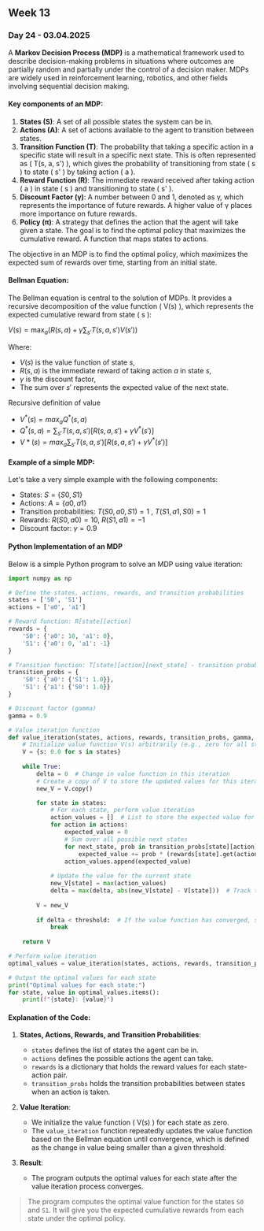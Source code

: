 ## Week 13

### Day 24 - 03.04.2025

A **Markov Decision Process (MDP)** is a mathematical framework used to describe decision-making problems in situations where outcomes are partially random and partially under the control of a decision maker. MDPs are widely used in reinforcement learning, robotics, and other fields involving sequential decision making.

#### Key components of an MDP:
1. **States (S)**: A set of all possible states the system can be in.
2. **Actions (A)**: A set of actions available to the agent to transition between states.
3. **Transition Function (T)**: The probability that taking a specific action in a specific state will result in a specific next state. This is often represented as \( T(s, a, s') \), which gives the probability of transitioning from state \( s \) to state \( s' \) by taking action \( a \).
4. **Reward Function (R)**: The immediate reward received after taking action \( a \) in state \( s \) and transitioning to state \( s' \).
5. **Discount Factor (γ)**: A number between 0 and 1, denoted as γ, which represents the importance of future rewards. A higher value of γ places more importance on future rewards.
6. **Policy (π)**: A strategy that defines the action that the agent will take given a state. The goal is to find the optimal policy that maximizes the cumulative reward. A function that maps states to actions.

The objective in an MDP is to find the optimal policy, which maximizes the expected sum of rewards over time, starting from an initial state.

#### Bellman Equation:
The Bellman equation is central to the solution of MDPs. It provides a recursive decomposition of the value function \( V(s) \), which represents the expected cumulative reward from state \( s \):

$V(s) = \max_a \left( R(s, a) + \gamma \sum_{s'} T(s, a, s') V(s') \right)$

Where:
- $V(s)$ is the value function of state $s$,
- $R(s, a)$ is the immediate reward of taking action $a$ in state $s$,
- $\gamma$ is the discount factor,
- The sum over $s'$ represents the expected value of the next state.



Recursive definition of value 
- $V^*(s)=max_aQ^*(s,a)$
- $Q^*(s,a)= \sum_{s'}T(s,a,s')[R(s,a,s')+ \gamma V^*(s')]$
- $V*(s)=max_a\sum_{s'}T(s,a,s')[R(s,a,s')+ \gamma V^*(s')]$




#### Example of a simple MDP:
Let's take a very simple example with the following components:
- States: $S = \{S0, S1\}$
- Actions: $A = \{a0, a1\}$
- Transition probabilities: $T(S0, a0, S1) = 1$ , $T(S1, a1, S0) = 1$
- Rewards: $R(S0, a0) = 10$, $R(S1, a1) = -1$
- Discount factor: $\gamma = 0.9$

#### Python Implementation of an MDP

Below is a simple Python program to solve an MDP using value iteration:

```python
import numpy as np

# Define the states, actions, rewards, and transition probabilities
states = ['S0', 'S1']
actions = ['a0', 'a1']

# Reward function: R[state][action]
rewards = {
    'S0': {'a0': 10, 'a1': 0},
    'S1': {'a0': 0, 'a1': -1}
}

# Transition function: T[state][action][next_state] - transition probabilities
transition_probs = {
    'S0': {'a0': {'S1': 1.0}},
    'S1': {'a1': {'S0': 1.0}}
}

# Discount factor (gamma)
gamma = 0.9

# Value iteration function
def value_iteration(states, actions, rewards, transition_probs, gamma, threshold=1e-6):
    # Initialize value function V(s) arbitrarily (e.g., zero for all states)
    V = {s: 0.0 for s in states}
    
    while True:
        delta = 0  # Change in value function in this iteration
        # Create a copy of V to store the updated values for this iteration
        new_V = V.copy()

        for state in states:
            # For each state, perform value iteration
            action_values = []  # List to store the expected value for each action
            for action in actions:
                expected_value = 0
                # Sum over all possible next states
                for next_state, prob in transition_probs[state][action].items():
                    expected_value += prob * (rewards[state].get(action, 0) + gamma * V[next_state])
                action_values.append(expected_value)
            
            # Update the value for the current state
            new_V[state] = max(action_values)
            delta = max(delta, abs(new_V[state] - V[state]))  # Track the largest change
        
        V = new_V
        
        if delta < threshold:  # If the value function has converged, stop
            break
    
    return V

# Perform value iteration
optimal_values = value_iteration(states, actions, rewards, transition_probs, gamma)

# Output the optimal values for each state
print("Optimal values for each state:")
for state, value in optimal_values.items():
    print(f"{state}: {value}")

```

#### Explanation of the Code:
1. **States, Actions, Rewards, and Transition Probabilities**: 
   - `states` defines the list of states the agent can be in.
   - `actions` defines the possible actions the agent can take.
   - `rewards` is a dictionary that holds the reward values for each state-action pair.
   - `transition_probs` holds the transition probabilities between states when an action is taken.

2. **Value Iteration**:
   - We initialize the value function \( V(s) \) for each state as zero.
   - The `value_iteration` function repeatedly updates the value function based on the Bellman equation until convergence, which is defined as the change in value being smaller than a given threshold.

3. **Result**:
   - The program outputs the optimal values for each state after the value iteration process converges.

> The program computes the optimal value function for the states `S0` and `S1`. It will give you the expected cumulative rewards from each state under the optimal policy.